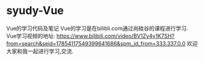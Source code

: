 # syudy-Vue
Vue的学习代码及笔记
Vue的学习是在bilibli.com通过尚硅谷的课程进行学习.
Vue学习视频的地址: https://www.bilibili.com/video/BV1Zy4y1K7SH?from=search&seid=17854117549399641686&spm_id_from=333.337.0.0
欢迎大家和我一起进行学习,交流.
